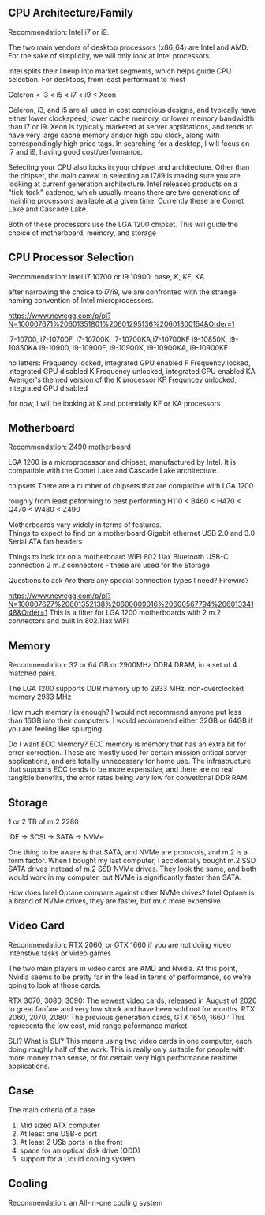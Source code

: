 


CPU Architecture/Family
------------------------
Recommendation: Intel i7 or i9.

The two main vendors of desktop processors (x86_64) are Intel and AMD.  For the sake of simplicity, we will only look at Intel processors.

Intel splits their lineup into market segments, which helps guide CPU selection.  For desktops, from least performant to most

Celeron < i3 < i5 < i7 < i9 < Xeon  

Celeron, i3, and i5 are all used in cost conscious designs, and typically have either lower clockspeed, lower cache memory, or lower memory bandwidth than i7 or i9.  Xeon is typically marketed at server applications, and tends to have very large cache memory and/or high cpu clock, along with correspondingly high price tags.  In searching for a desktop, I will focus on i7 and i9, having good cost/performance.

Selecting your CPU also locks in your chipset and architecture.  Other than the chipset, the main caveat in selecting an i7/i9 is making sure you are looking at current generation architecture.  Intel releases products on a "tick-tock" cadence, which usually means there are two generations of mainline processors available at a given time.  Currently these are Comet Lake and Cascade Lake.

Both of these processors use the LGA 1200 chipset.  This will guide the choice of motherboard, memory, and storage

CPU Processor Selection
------------------------
Recommendation: Intel i7 10700 or i9 10900.  base, K, KF, KA 

after narrowing the choice to i7/i9, we are confronted with the strange naming convention of Intel microprocessors.


https://www.newegg.com/p/pl?N=100007671%20601351801%20601295136%20601300154&Order=1

i7-10700, i7-10700F, i7-10700K, i7-10700KA,i7-10700KF
i9-10850K, i9-10850KA
i9-10900, i9-10900F, i9-10900K, i9-10900KA, i9-10900KF    

no letters: Frequency locked, integrated GPU enabled
F           Frequency locked, integrated GPU disabled
K           Frequency unlocked, integrated GPU enabled
KA          Avenger's themed version of the K processor
KF          Frequncey unlocked, integrated GPU disabled

for now, I will be looking at K and potentially KF or KA processors


Motherboard
-------------------------
Recommendation: Z490 motherboard

LGA 1200 is a microprocessor and chipset, manufactured by Intel.  It is compatible with the Comet Lake and Cascade Lake architecture.  

chipsets
There are a number of chipsets that are compatible with LGA 1200.

roughly from least peforming to best performing
H110 < B460 < H470 < Q470 < W480 < Z490 


Motherboards vary widely in terms of features.  
Things to expect to find on a motherboard
Gigabit ethernet
USB 2.0 and 3.0
Serial ATA
fan headers

Things to look for on a motherboard
WiFi 802.11ax
Bluetooth
USB-C connection
2 m.2 connectors - these are used for the Storage

Questions to ask
Are there any special connection types I need?  Firewire?

https://www.newegg.com/p/pl?N=100007627%20601352138%20600009016%20600567794%20601334148&Order=1
This is a filter for LGA 1200 motherboards with 2 m.2 connectors and built in 802.11ax WiFi

Memory
---------------------------
Recommendation: 32 or 64 GB or 2900MHz DDR4 DRAM, in a set of 4 matched pairs.

The LGA 1200 supports DDR memory up to 2933 MHz.
non-overclocked memory
2933 MHz

How much memory is enough?
I would not recommend anyone put less than 16GB into their computers.  I would recommend either 32GB or 64GB if you are feeling like splurging.

Do I want ECC Memory?
ECC memory is memory that has an extra bit for error correction.  These are mostly used for certain mission critical server applications, and are totallly unnecessary for home use.  The infrastructure that supports ECC tends to be more expenstive, and there are no real tangible benefits, the error rates being very low for convetional DDR RAM.

Storage
---------------------------
1 or 2 TB of m.2 2280 

IDE -> SCSI -> SATA -> NVMe

One thing to be aware is that SATA, and NVMe are protocols, and m.2 is a form factor.  When I bought my last computer, I accidentally bought m.2 SSD SATA drives instead of m.2 SSD NVMe drives.  They look the same, and both would work in my computer, but NVMe is significantly faster than SATA.

How does Intel Optane compare against other NVMe drives?
Intel Optane is a brand of NVMe drives, they are faster, but muc more expensive

Video Card
---------------------------
Recommendation: RTX 2060, or GTX 1660 if you are not doing video intenstive tasks or video games

The two main players in video cards are AMD and Nvidia.  At this point, Nvidia seems to be pretty far in the lead in terms of performance, so we're going to look at those cards.

RTX 3070, 3080, 3090: The newest video cards, released in August of 2020 to great fanfare and very low stock and have been sold out for months.
RTX 2060, 2070, 2080: The previous generation cards,
GTX 1650, 1660      : This represents the low cost, mid range peformance market.

SLI?  What is SLI?  This means using two video cards in one computer, each doing roughly half of the work.  This is really only suitable for people with more money than sense, or for certain very high performance realtime applications.

Case
---------------------------

The main criteria of a case
1. Mid sized ATX computer
2. At least one USB-c port
3. At least 2 USb ports in the front
3. space for an optical disk drive (ODD)
4. support for a Liquid cooling system

Cooling
---------------------------
Recommendation: an All-in-one cooling system